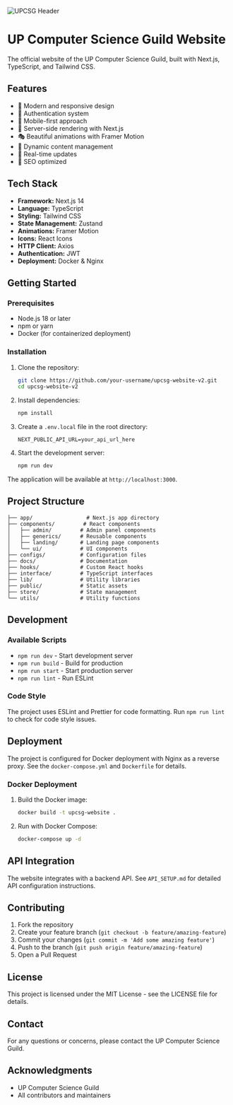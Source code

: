 ![UPCSG Header](./public/title-header.png)

# UP Computer Science Guild Website

The official website of the UP Computer Science Guild, built with Next.js, TypeScript, and Tailwind CSS.

## Features

- 🎨 Modern and responsive design
- 🔐 Authentication system
- 📱 Mobile-first approach
- 🚀 Server-side rendering with Next.js
- 🎭 Beautiful animations with Framer Motion
- 📝 Dynamic content management
- 🔄 Real-time updates
- 🎯 SEO optimized

## Tech Stack

- **Framework:** Next.js 14
- **Language:** TypeScript
- **Styling:** Tailwind CSS
- **State Management:** Zustand
- **Animations:** Framer Motion
- **Icons:** React Icons
- **HTTP Client:** Axios
- **Authentication:** JWT
- **Deployment:** Docker & Nginx

## Getting Started

### Prerequisites

- Node.js 18 or later
- npm or yarn
- Docker (for containerized deployment)

### Installation

1. Clone the repository:
   ```bash
   git clone https://github.com/your-username/upcsg-website-v2.git
   cd upcsg-website-v2
   ```

2. Install dependencies:
   ```bash
   npm install
   ```

3. Create a `.env.local` file in the root directory:
   ```
   NEXT_PUBLIC_API_URL=your_api_url_here
   ```

4. Start the development server:
   ```bash
   npm run dev
   ```

The application will be available at `http://localhost:3000`.

## Project Structure

```
├── app/                 # Next.js app directory
├── components/         # React components
│   ├── admin/         # Admin panel components
│   ├── generics/      # Reusable components
│   ├── landing/       # Landing page components
│   └── ui/            # UI components
├── configs/           # Configuration files
├── docs/              # Documentation
├── hooks/             # Custom React hooks
├── interface/         # TypeScript interfaces
├── lib/               # Utility libraries
├── public/            # Static assets
├── store/             # State management
└── utils/             # Utility functions
```

## Development

### Available Scripts

- `npm run dev` - Start development server
- `npm run build` - Build for production
- `npm run start` - Start production server
- `npm run lint` - Run ESLint

### Code Style

The project uses ESLint and Prettier for code formatting. Run `npm run lint` to check for code style issues.

## Deployment

The project is configured for Docker deployment with Nginx as a reverse proxy. See the `docker-compose.yml` and `Dockerfile` for details.

### Docker Deployment

1. Build the Docker image:
   ```bash
   docker build -t upcsg-website .
   ```

2. Run with Docker Compose:
   ```bash
   docker-compose up -d
   ```

## API Integration

The website integrates with a backend API. See `API_SETUP.md` for detailed API configuration instructions.

## Contributing

1. Fork the repository
2. Create your feature branch (`git checkout -b feature/amazing-feature`)
3. Commit your changes (`git commit -m 'Add some amazing feature'`)
4. Push to the branch (`git push origin feature/amazing-feature`)
5. Open a Pull Request

## License

This project is licensed under the MIT License - see the LICENSE file for details.

## Contact

For any questions or concerns, please contact the UP Computer Science Guild.

## Acknowledgments

- UP Computer Science Guild
- All contributors and maintainers
